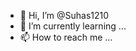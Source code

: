 - 👋 Hi, I’m @Suhas1210
- 🌱 I’m currently learning ...
- 📫 How to reach me ...

<!---
Suhas1210/Suhas1210 is a ✨ special ✨ repository because its `README.md` (this file) appears on your GitHub profile.
You can click the Preview link to take a look at your changes.
--->
